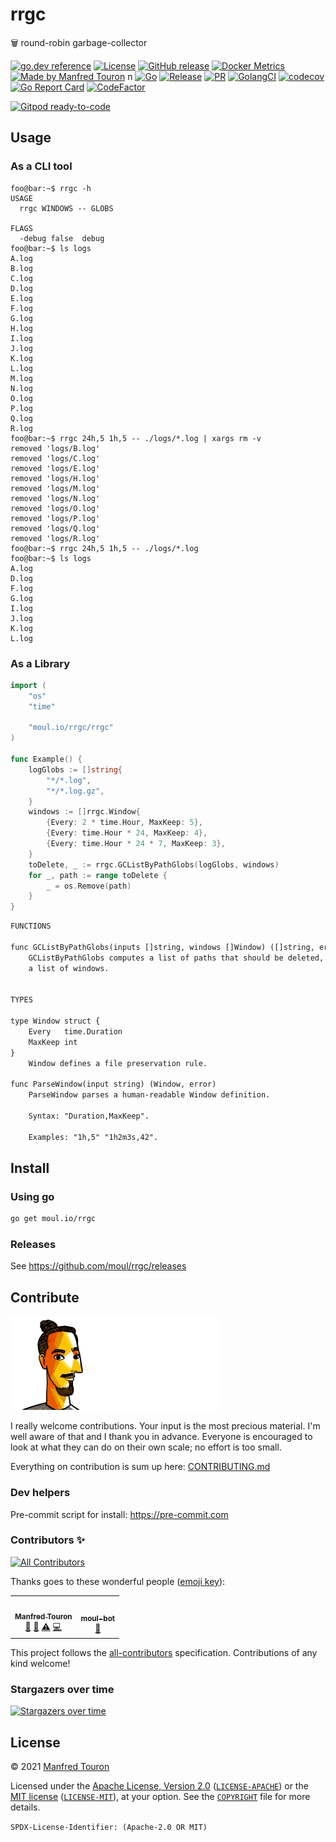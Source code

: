 # rrgc

 🗑 round-robin garbage-collector

[![go.dev reference](https://img.shields.io/badge/go.dev-reference-007d9c?logo=go&logoColor=white)](https://pkg.go.dev/moul.io/rrgc)
[![License](https://img.shields.io/badge/license-Apache--2.0%20%2F%20MIT-%2397ca00.svg)](https://github.com/moul/rrgc/blob/main/COPYRIGHT)
[![GitHub release](https://img.shields.io/github/release/moul/rrgc.svg)](https://github.com/moul/rrgc/releases)
[![Docker Metrics](https://images.microbadger.com/badges/image/moul/rrgc.svg)](https://microbadger.com/images/moul/rrgc)
[![Made by Manfred Touron](https://img.shields.io/badge/made%20by-Manfred%20Touron-blue.svg?style=flat)](https://manfred.life/)
n
[![Go](https://github.com/moul/rrgc/workflows/Go/badge.svg)](https://github.com/moul/rrgc/actions?query=workflow%3AGo)
[![Release](https://github.com/moul/rrgc/workflows/Release/badge.svg)](https://github.com/moul/rrgc/actions?query=workflow%3ARelease)
[![PR](https://github.com/moul/rrgc/workflows/PR/badge.svg)](https://github.com/moul/rrgc/actions?query=workflow%3APR)
[![GolangCI](https://golangci.com/badges/github.com/moul/rrgc.svg)](https://golangci.com/r/github.com/moul/rrgc)
[![codecov](https://codecov.io/gh/moul/rrgc/branch/main/graph/badge.svg)](https://codecov.io/gh/moul/rrgc)
[![Go Report Card](https://goreportcard.com/badge/moul.io/rrgc)](https://goreportcard.com/report/moul.io/rrgc)
[![CodeFactor](https://www.codefactor.io/repository/github/moul/rrgc/badge)](https://www.codefactor.io/repository/github/moul/rrgc)

[![Gitpod ready-to-code](https://img.shields.io/badge/Gitpod-ready--to--code-blue?logo=gitpod)](https://gitpod.io/#https://github.com/moul/rrgc)

## Usage

### As a CLI tool

[embedmd]:# (.tmp/usage.txt console)
```console
foo@bar:~$ rrgc -h
USAGE
  rrgc WINDOWS -- GLOBS

FLAGS
  -debug false  debug
foo@bar:~$ ls logs
A.log
B.log
C.log
D.log
E.log
F.log
G.log
H.log
I.log
J.log
K.log
L.log
M.log
N.log
O.log
P.log
Q.log
R.log
foo@bar:~$ rrgc 24h,5 1h,5 -- ./logs/*.log | xargs rm -v
removed 'logs/B.log'
removed 'logs/C.log'
removed 'logs/E.log'
removed 'logs/H.log'
removed 'logs/M.log'
removed 'logs/N.log'
removed 'logs/O.log'
removed 'logs/P.log'
removed 'logs/Q.log'
removed 'logs/R.log'
foo@bar:~$ rrgc 24h,5 1h,5 -- ./logs/*.log
foo@bar:~$ ls logs
A.log
D.log
F.log
G.log
I.log
J.log
K.log
L.log
```

### As a Library

[embedmd]:# (rrgc/example_test.go /import\ / $)
```go
import (
	"os"
	"time"

	"moul.io/rrgc/rrgc"
)

func Example() {
	logGlobs := []string{
		"*/*.log",
		"*/*.log.gz",
	}
	windows := []rrgc.Window{
		{Every: 2 * time.Hour, MaxKeep: 5},
		{Every: time.Hour * 24, MaxKeep: 4},
		{Every: time.Hour * 24 * 7, MaxKeep: 3},
	}
	toDelete, _ := rrgc.GCListByPathGlobs(logGlobs, windows)
	for _, path := range toDelete {
		_ = os.Remove(path)
	}
}
```

[embedmd]:# (.tmp/godoc.txt txt /FUNCTIONS/ $)
```txt
FUNCTIONS

func GCListByPathGlobs(inputs []string, windows []Window) ([]string, error)
    GCListByPathGlobs computes a list of paths that should be deleted, based on
    a list of windows.


TYPES

type Window struct {
	Every   time.Duration
	MaxKeep int
}
    Window defines a file preservation rule.

func ParseWindow(input string) (Window, error)
    ParseWindow parses a human-readable Window definition.

    Syntax: "Duration,MaxKeep".

    Examples: "1h,5" "1h2m3s,42".

```

## Install

### Using go

```sh
go get moul.io/rrgc
```

### Releases

See https://github.com/moul/rrgc/releases

## Contribute

![Contribute <3](https://raw.githubusercontent.com/moul/moul/main/contribute.gif)

I really welcome contributions.
Your input is the most precious material.
I'm well aware of that and I thank you in advance.
Everyone is encouraged to look at what they can do on their own scale;
no effort is too small.

Everything on contribution is sum up here: [CONTRIBUTING.md](./.github/CONTRIBUTING.md)

### Dev helpers

Pre-commit script for install: https://pre-commit.com

### Contributors ✨

<!-- ALL-CONTRIBUTORS-BADGE:START - Do not remove or modify this section -->
[![All Contributors](https://img.shields.io/badge/all_contributors-2-orange.svg)](#contributors)
<!-- ALL-CONTRIBUTORS-BADGE:END -->

Thanks goes to these wonderful people ([emoji key](https://allcontributors.org/docs/en/emoji-key)):

<!-- ALL-CONTRIBUTORS-LIST:START - Do not remove or modify this section -->
<!-- prettier-ignore-start -->
<!-- markdownlint-disable -->
<table>
  <tr>
    <td align="center"><a href="http://manfred.life"><img src="https://avatars1.githubusercontent.com/u/94029?v=4" width="100px;" alt=""/><br /><sub><b>Manfred Touron</b></sub></a><br /><a href="#maintenance-moul" title="Maintenance">🚧</a> <a href="https://github.com/moul/rrgc/commits?author=moul" title="Documentation">📖</a> <a href="https://github.com/moul/rrgc/commits?author=moul" title="Tests">⚠️</a> <a href="https://github.com/moul/rrgc/commits?author=moul" title="Code">💻</a></td>
    <td align="center"><a href="https://manfred.life/moul-bot"><img src="https://avatars1.githubusercontent.com/u/41326314?v=4" width="100px;" alt=""/><br /><sub><b>moul-bot</b></sub></a><br /><a href="#maintenance-moul-bot" title="Maintenance">🚧</a></td>
  </tr>
</table>

<!-- markdownlint-enable -->
<!-- prettier-ignore-end -->
<!-- ALL-CONTRIBUTORS-LIST:END -->

This project follows the [all-contributors](https://github.com/all-contributors/all-contributors)
specification. Contributions of any kind welcome!

### Stargazers over time

[![Stargazers over time](https://starchart.cc/moul/rrgc.svg)](https://starchart.cc/moul/rrgc)

## License

© 2021   [Manfred Touron](https://manfred.life)

Licensed under the [Apache License, Version 2.0](https://www.apache.org/licenses/LICENSE-2.0)
([`LICENSE-APACHE`](LICENSE-APACHE)) or the [MIT license](https://opensource.org/licenses/MIT)
([`LICENSE-MIT`](LICENSE-MIT)), at your option.
See the [`COPYRIGHT`](COPYRIGHT) file for more details.

`SPDX-License-Identifier: (Apache-2.0 OR MIT)`
